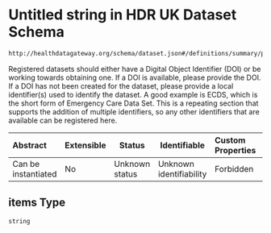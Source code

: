 # Untitled string in HDR UK Dataset Schema

```txt
http://healthdatagateway.org/schema/dataset.json#/definitions/summary/properties/identifier/items
```

Registered datasets should either have a Digital Object Identifier (DOI) or be working towards obtaining one. If a DOI is available, please provide the DOI. If a DOI has not been created for the dataset, please provide a local identifier(s) used to identify the dataset. A good example is ECDS, which is the short form of Emergency Care Data Set. This is a repeating section that supports the addition of multiple identifiers, so any other identifiers that are available can be registered here.


| Abstract            | Extensible | Status         | Identifiable            | Custom Properties | Additional Properties | Access Restrictions | Defined In                                                                 |
| :------------------ | ---------- | -------------- | ----------------------- | :---------------- | --------------------- | ------------------- | -------------------------------------------------------------------------- |
| Can be instantiated | No         | Unknown status | Unknown identifiability | Forbidden         | Allowed               | none                | [dataset.schema.json\*](../out/dataset.schema.json "open original schema") |

## items Type

`string`
